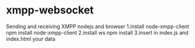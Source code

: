 # xmpp-websocket
Sending and receiving XMPP nodejs and browser
1.install node-xmpp-client
  npm install node-xmpp-client
2.install ws
  npm install 
3.insert in index.js and index.html your data 
